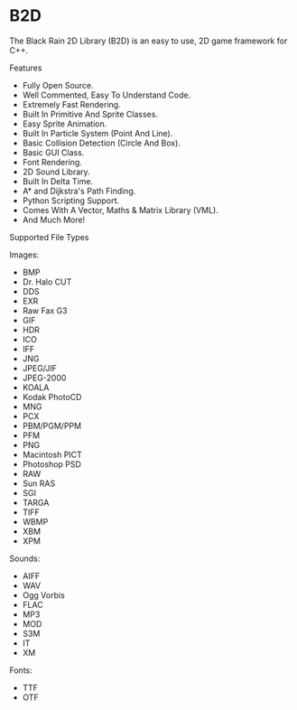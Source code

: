 B2D
===

The Black Rain 2D Library (B2D) is an easy to use, 2D game framework for C++.

Features
- Fully Open Source.
- Well Commented, Easy To Understand Code.
- Extremely Fast Rendering.
- Built In Primitive And Sprite Classes.
- Easy Sprite Animation.
- Built In Particle System (Point And Line).
- Basic Collision Detection (Circle And Box).
- Basic GUI Class.
- Font Rendering.
- 2D Sound Library.
- Built In Delta Time.
- A* and Dijkstra's Path Finding.
- Python Scripting Support.
- Comes With A Vector, Maths & Matrix Library (VML).
- And Much More!

Supported File Types

Images:
 - BMP
 - Dr. Halo CUT
 - DDS
 - EXR
 - Raw Fax G3
 - GIF
 - HDR
 - ICO
 - IFF
 - JNG
 - JPEG/JIF
 - JPEG-2000
 - KOALA
 - Kodak PhotoCD
 - MNG
 - PCX
 - PBM/PGM/PPM
 - PFM
 - PNG
 - Macintosh PICT
 - Photoshop PSD
 - RAW
 - Sun RAS
 - SGI
 - TARGA
 - TIFF
 - WBMP
 - XBM
 - XPM

Sounds:
- AIFF
- WAV
- Ogg Vorbis
- FLAC
- MP3
- MOD
- S3M
- IT
- XM 

Fonts:
- TTF
- OTF
